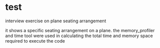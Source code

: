 # test
interview exercise on plane seating arrangement

it shows a specific seating arrangement on a plane. the memory_profiler and time tool were used in calculating the total time and memory space required to execute the code
